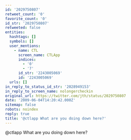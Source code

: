```yaml
---
id: '2029750807'
retweet_count: '0'
favorite_count: '0'
id_str: '2029750807'
retweeted: false
entities:
  hashtags: []
  symbols: []
  user_mentions:
    - name: CTL
      screen_name: CTLApp
      indices:
        - '0'
        - '7'
      id_str: '2243005069'
      id: '2243005069'
  urls: []
in_reply_to_status_id_str: '2028949153'
in_reply_to_screen_name: nolongercheckin
original_url: https://twitter.com/jth/status/2029750807
date: '2009-06-04T14:20:42.000Z'
sitemap: false
robots: noindex
reply: true
title: '@ctlapp What are you doing down here?'
---
```


@ctlapp What are you doing down here?